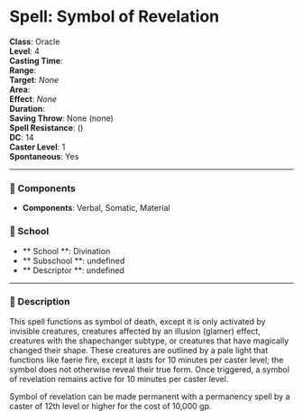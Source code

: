 
# Spell: Symbol of Revelation
**Class**: Oracle  
**Level**: 4  
**Casting Time**:   
**Range**:   
**Target**: _None_  
**Area**:   
**Effect**: _None_  
**Duration**:   
**Saving Throw**: None (none)  
**Spell Resistance**:  ()  
**DC**: 14  
**Caster Level**: 1  
**Spontaneous**: Yes

---

### 🔮 Components
- **Components**: Verbal, Somatic, Material

### 🏫 School
- ** School **: Divination
- ** Subschool **: undefined
- ** Descriptor **: undefined
---

### 📜 Description
This spell functions as symbol of death, except it is only activated by invisible creatures, creatures affected by an illusion (glamer) effect, creatures with the shapechanger subtype, or creatures that have magically changed their shape. These creatures are outlined by a pale light that functions like faerie fire, except it lasts for 10 minutes per caster level; the symbol does not otherwise reveal their true form. Once triggered, a symbol of revelation remains active for 10 minutes per caster level.

Symbol of revelation can be made permanent with a permanency spell by a caster of 12th level or higher for the cost of 10,000 gp.
